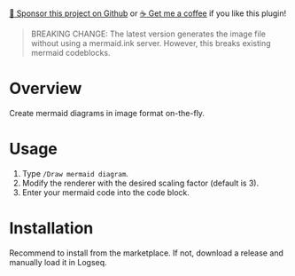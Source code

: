 [:gift_heart: Sponsor this project on Github](https://github.com/sponsors/benjypng) or [:coffee: Get me a coffee](https://www.buymeacoffee.com/hkgnp.dev) if you like this plugin!

> BREAKING CHANGE: The latest version generates the image file without using a mermaid.ink server. However, this breaks existing mermaid codeblocks.

# Overview

Create mermaid diagrams in image format on-the-fly. 

# Usage

1. Type `/Draw mermaid diagram`.
2. Modify the renderer with the desired scaling factor (default is 3).
3. Enter your mermaid code into the code block.

# Installation

Recommend to install from the marketplace. If not, download a release and manually load it in Logseq.
